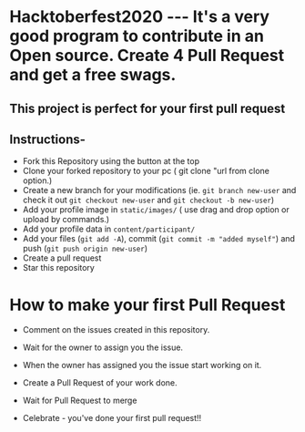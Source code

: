 # Hacktoberfest2020 --- It's a very good program to contribute in an Open source. Create 4 Pull Request and get a free swags.

## This project is perfect for your first pull request

## Instructions-

- Fork this Repository using the button at the top
- Clone your forked repository to your pc ( git clone "url from clone option.)
- Create a new branch for your modifications (ie. `git branch new-user` and check it out `git checkout new-user` and `git checkout -b new-user`)
- Add your profile image in `static/images/` ( use drag and drop option or upload by commands.)
- Add your profile data in `content/participant/`
- Add your files (`git add -A`), commit (`git commit -m "added myself"`) and push (`git push origin new-user`)
- Create a pull request
- Star this repository

# How to make your first Pull Request

- Comment on the issues created in this repository.

- Wait for the owner to assign you the issue.

- When the owner has assigned you the issue start working on it.

- Create a Pull Request of your work done.

- Wait for Pull Request to merge

- Celebrate - you've done your first pull request!!
